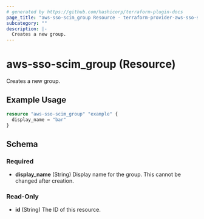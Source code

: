 ```yaml
---
# generated by https://github.com/hashicorp/terraform-plugin-docs
page_title: "aws-sso-scim_group Resource - terraform-provider-aws-sso-scim"
subcategory: ""
description: |-
  Creates a new group.
---
```


# aws-sso-scim_group (Resource)

Creates a new group.

## Example Usage

```terraform
resource "aws-sso-scim_group" "example" {
  display_name = "bar"
}
```

<!-- schema generated by tfplugindocs -->
## Schema

### Required

- **display_name** (String) Display name for the group. This cannot be changed after creation.

### Read-Only

- **id** (String) The ID of this resource.



